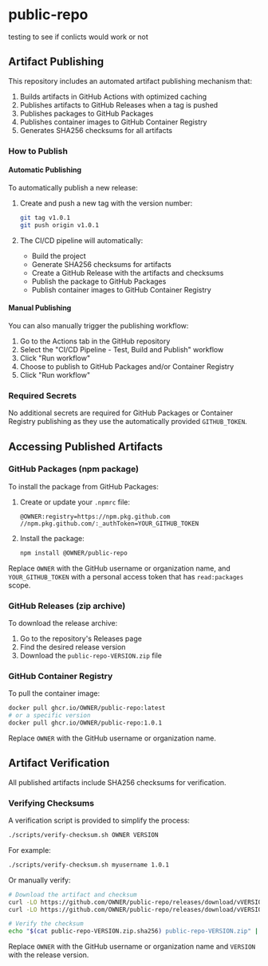# public-repo
testing to see if conlicts would work or not 

## Artifact Publishing

This repository includes an automated artifact publishing mechanism that:

1. Builds artifacts in GitHub Actions with optimized caching
2. Publishes artifacts to GitHub Releases when a tag is pushed
3. Publishes packages to GitHub Packages
4. Publishes container images to GitHub Container Registry
5. Generates SHA256 checksums for all artifacts

### How to Publish

#### Automatic Publishing

To automatically publish a new release:

1. Create and push a new tag with the version number:
   ```bash
   git tag v1.0.1
   git push origin v1.0.1
   ```

2. The CI/CD pipeline will automatically:
   - Build the project
   - Generate SHA256 checksums for artifacts
   - Create a GitHub Release with the artifacts and checksums
   - Publish the package to GitHub Packages
   - Publish container images to GitHub Container Registry

#### Manual Publishing

You can also manually trigger the publishing workflow:

1. Go to the Actions tab in the GitHub repository
2. Select the "CI/CD Pipeline - Test, Build and Publish" workflow
3. Click "Run workflow"
4. Choose to publish to GitHub Packages and/or Container Registry
5. Click "Run workflow"

### Required Secrets

No additional secrets are required for GitHub Packages or Container Registry publishing as they use the automatically provided `GITHUB_TOKEN`.

## Accessing Published Artifacts

### GitHub Packages (npm package)

To install the package from GitHub Packages:

1. Create or update your `.npmrc` file:
   ```
   @OWNER:registry=https://npm.pkg.github.com
   //npm.pkg.github.com/:_authToken=YOUR_GITHUB_TOKEN
   ```

2. Install the package:
   ```bash
   npm install @OWNER/public-repo
   ```

Replace `OWNER` with the GitHub username or organization name, and `YOUR_GITHUB_TOKEN` with a personal access token that has `read:packages` scope.

### GitHub Releases (zip archive)

To download the release archive:

1. Go to the repository's Releases page
2. Find the desired release version
3. Download the `public-repo-VERSION.zip` file

### GitHub Container Registry

To pull the container image:

```bash
docker pull ghcr.io/OWNER/public-repo:latest
# or a specific version
docker pull ghcr.io/OWNER/public-repo:1.0.1
```

Replace `OWNER` with the GitHub username or organization name.

## Artifact Verification

All published artifacts include SHA256 checksums for verification.

### Verifying Checksums

A verification script is provided to simplify the process:

```bash
./scripts/verify-checksum.sh OWNER VERSION
```

For example:
```bash
./scripts/verify-checksum.sh myusername 1.0.1
```

Or manually verify:

```bash
# Download the artifact and checksum
curl -LO https://github.com/OWNER/public-repo/releases/download/vVERSION/public-repo-VERSION.zip
curl -LO https://github.com/OWNER/public-repo/releases/download/vVERSION/public-repo-VERSION.zip.sha256

# Verify the checksum
echo "$(cat public-repo-VERSION.zip.sha256) public-repo-VERSION.zip" | sha256sum --check
```

Replace `OWNER` with the GitHub username or organization name and `VERSION` with the release version.


